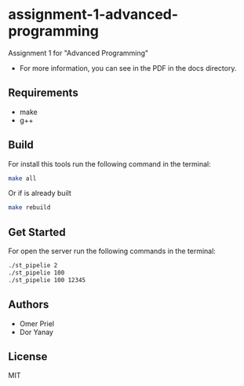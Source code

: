 # assignment-1-advanced-programming

Assignment 1 for "Advanced Programming"

* For more information, you can see in the PDF in the docs directory.

## Requirements

* make
* g++

## Build

For install this tools run the following command in the terminal:

```bash
make all
```

Or if is already built

```bash
make rebuild
```

## Get Started

For open the server run the following commands in the terminal:

```bash
./st_pipelie 2
./st_pipelie 100
./st_pipelie 100 12345
```

## Authors

- Omer Priel
- Dor Yanay

## License

MIT
